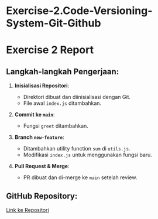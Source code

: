 # Exercise-2.Code-Versioning-System-Git-Github

# Exercise 2 Report

## Langkah-langkah Pengerjaan:
1. **Inisialisasi Repositori**:  
   - Direktori dibuat dan diinisialisasi dengan Git.  
   - File awal `index.js` ditambahkan.  

2. **Commit ke `main`**:  
   - Fungsi `greet` ditambahkan.  

3. **Branch `new-feature`**:  
   - Ditambahkan utility function `sum` di `utils.js`.  
   - Modifikasi `index.js` untuk menggunakan fungsi baru.  

4. **Pull Request & Merge**:  
   - PR dibuat dan di-merge ke `main` setelah review.  

## GitHub Repository:  
[Link ke Repositori](https://github.com/Louce/Exercise-2.Code-Versioning-System-Git-Github)